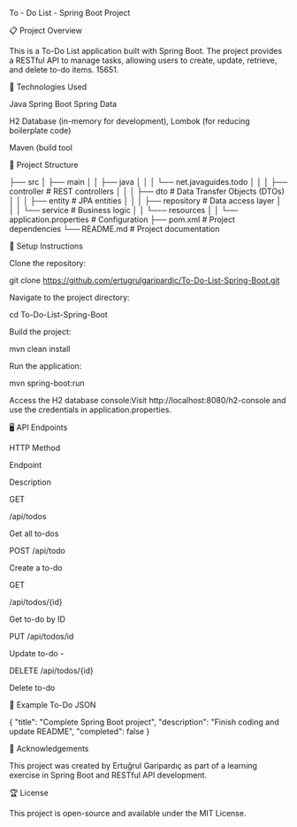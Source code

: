 To - Do List - Spring Boot Project
 
📋 Project Overview

This is a To-Do List application built with Spring Boot. The project provides a RESTful API to manage tasks, allowing users to create, update, retrieve, and delete to-do items. 15651.

🚀 Technologies Used

Java
Spring Boot
Spring Data

H2 Database (in-memory for development),
Lombok (for reducing boilerplate code)

Maven (build tool

🧩 Project Structure

├── src
│   ├── main
│   │   ├── java
│   │   │   └── net.javaguides.todo
│   │   │       ├── controller  # REST controllers
│   │   │       ├── dto         # Data Transfer Objects (DTOs)
│   │   │       ├── entity      # JPA entities
│   │   │       ├── repository  # Data access layer
│   │   │       └── service     # Business logic
│   │   └─-─ resources
│   │       └── application.properties # Configuration
├── pom.xml                      # Project dependencies
└── README.md                     # Project documentation

🔧 Setup Instructions

Clone the repository:

git clone https://github.com/ertugrulgaripardic/To-Do-List-Spring-Boot.git

Navigate to the project directory:

cd To-Do-List-Spring-Boot

Build the project:

mvn clean install

Run the application:

mvn spring-boot:run

Access the H2 database console:Visit http://localhost:8080/h2-console and use the credentials in application.properties.

🖥️ API Endpoints

HTTP Method

Endpoint

Description

GET

/api/todos

Get all to-dos

POST
/api/todo

Create a to-do

GET

/api/todos/{id}

Get to-do by ID

PUT
/api/todos/id

Update to-do - 

DELETE /api/todos/{id}

Delete to-do

📝 Example To-Do JSON

{
  "title": "Complete Spring Boot project",
  "description": "Finish coding and update README",
  "completed": false
}

📢 Acknowledgements

This project was created by Ertuğrul Garipardıç as part of a learning exercise in Spring Boot and RESTful API development.

🏆 License

This project is open-source and available under the MIT License.

